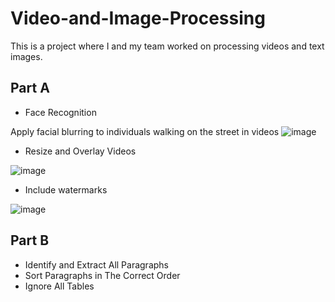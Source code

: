 # Video-and-Image-Processing
This is a project where I and my team worked on processing videos and text images.

## Part A
* Face Recognition
  
Apply facial blurring to individuals walking on the street in videos
![image](https://github.com/YennyTeo/Video-and-Image-Processing/assets/93497520/195f2251-e8a8-48db-927c-71f9e923ec99)

* Resize and Overlay Videos
  
![image](https://github.com/YennyTeo/Video-and-Image-Processing/assets/93497520/dc5b1025-cd2b-483b-a992-e9d51f512b69)

* Include watermarks
  
![image](https://github.com/YennyTeo/Video-and-Image-Processing/assets/93497520/2a261106-e287-4fdd-b3ab-687c63271105)

## Part B
* Identify and Extract All Paragraphs
* Sort Paragraphs in The Correct Order
* Ignore All Tables
